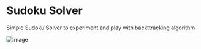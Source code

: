 # Sudoku Solver

Simple Sudoku Solver to experiment and play with backttracking algorithm


![image](https://github.com/profmancusoa/Sudoko_Solver/assets/111191978/3d4dc097-a1df-41a5-99b4-eef9db1a04a0)
